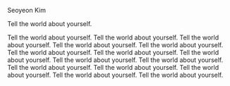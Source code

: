 

<span class="spn3">Seoyeon Kim</span>

Tell the world about yourself. 

Tell the world about yourself. Tell the world about yourself. Tell the world about yourself. Tell the world about yourself. Tell the world about yourself. Tell the world about yourself. Tell the world about yourself. Tell the world about yourself. Tell the world about yourself. Tell the world about yourself. Tell the world about yourself. Tell the world about yourself. Tell the world about yourself. Tell the world about yourself. Tell the world about yourself. 